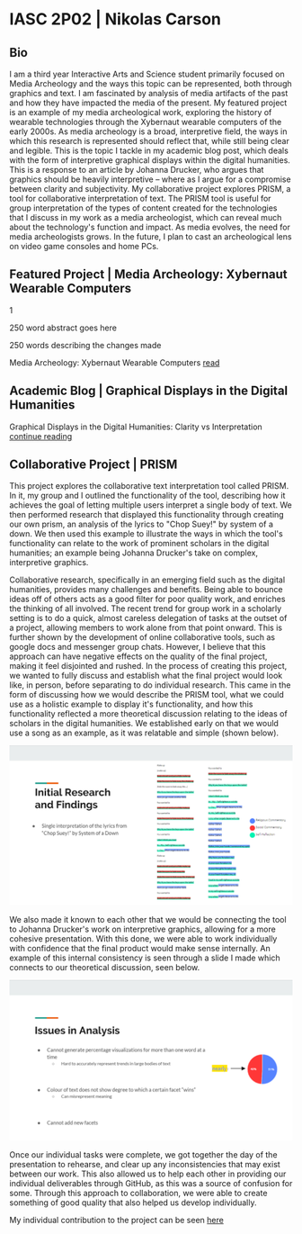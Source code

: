 # IASC 2P02 | Nikolas Carson

## Bio

I am a third year Interactive Arts and Science student primarily focused on Media Archeology and the ways this topic can be represented, both through graphics and text. I am fascinated by analysis of media artifacts of the past and how they have impacted the media of the present. My featured project is an example of my media archeological work, exploring the history of wearable technologies through the Xybernaut wearable computers of the early 2000s. As media archeology is a broad, interpretive field, the ways in which this research is represented should reflect that, while still being clear and legible. This is the topic I tackle in my academic blog post, which deals with the form of interpretive graphical displays within the digital humanities. This is a response to an article by Johanna Drucker, who argues that graphics should be heavily interpretive – where as I argue for a compromise between clarity and subjectivity. My collaborative project explores PRISM, a tool for collaborative interpretation of text. The PRISM tool is useful for group interpretation of the types of content created for the technologies that I discuss in my work as a media archeologist, which can reveal much about the technology's function and impact. As media evolves, the need for media archeologists grows. In the future, I plan to cast an archeological lens on video game consoles and home PCs.

## Featured Project | Media Archeology: Xybernaut Wearable Computers

1[](images/featuredimage.jpg)

250 word abstract goes here

250 words describing the changes made

Media Archeology: Xybernaut Wearable Computers [read](reveal)

## Academic Blog | Graphical Displays in the Digital Humanities

Graphical Displays in the Digital Humanities: Clarity vs Interpretation [continue reading](blog)


## Collaborative Project | PRISM

This project explores the collaborative text interpretation tool called PRISM. In it, my group and I outlined the functionality of the tool, describing how it achieves the goal of letting multiple users interpret a single body of text. We then performed research that displayed this functionality through creating our own prism, an analysis of the lyrics to "Chop Suey!" by system of a down. We then used this example to illustrate the ways in which the tool's functionality can relate to the work of prominent scholars in the digital humanities; an example being Johanna Drucker's take on complex, interpretive graphics. 

Collaborative research, specifically in an emerging field such as the digital humanities, provides many challenges and benefits. Being able to bounce ideas off of others acts as a good filter for poor quality work, and enriches the thinking of all involved. The recent trend for group work in a scholarly setting is to do a quick, almost careless delegation of tasks at the outset of a project, allowing members to work alone from that point onward. This is further shown by the development of online collaborative tools, such as google docs and messenger group chats. However, I believe that this approach can have negative effects on the quality of the final project, making it feel disjointed and rushed. In the process of creating this project, we wanted to fully discuss and establish what the final project would look like, in person, before separating to do individual research. This came in the form of discussing how we would describe the PRISM tool, what we could use as a holistic example to display it's functionality, and how this functionality reflected a more theoretical discussion relating to the ideas of scholars in the digital humanities. We established early on that we would use a song as an example, as it was relatable and simple (shown below).

![](images/Collab1.png)

We also made it known to each other that we would be connecting the tool to Johanna Drucker's work on interpretive graphics, allowing for a more cohesive presentation. With this done, we were able to work individually with confidence that the final product would make sense internally. An example of this internal consistency is seen through a slide I made which connects to our theoretical discussion, seen below.

![](images/Collab2.png)

Once our individual tasks were complete, we got together the day of the presentation to rehearse, and clear up any inconsistencies that may exist between our work. This also allowed us to help each other in providing our individual deliverables through GitHub, as this was a source of confusion for some. Through this approach to collaboration, we were able to create something of good quality that also helped us develop individually. 

My individual contribution to the project can be seen [here](https://github.com/IascAtBrock/IASC-2P02-TeamPresentations/commit/a11ebcdbb8674180bf9bc7c22f58596be232d693)


